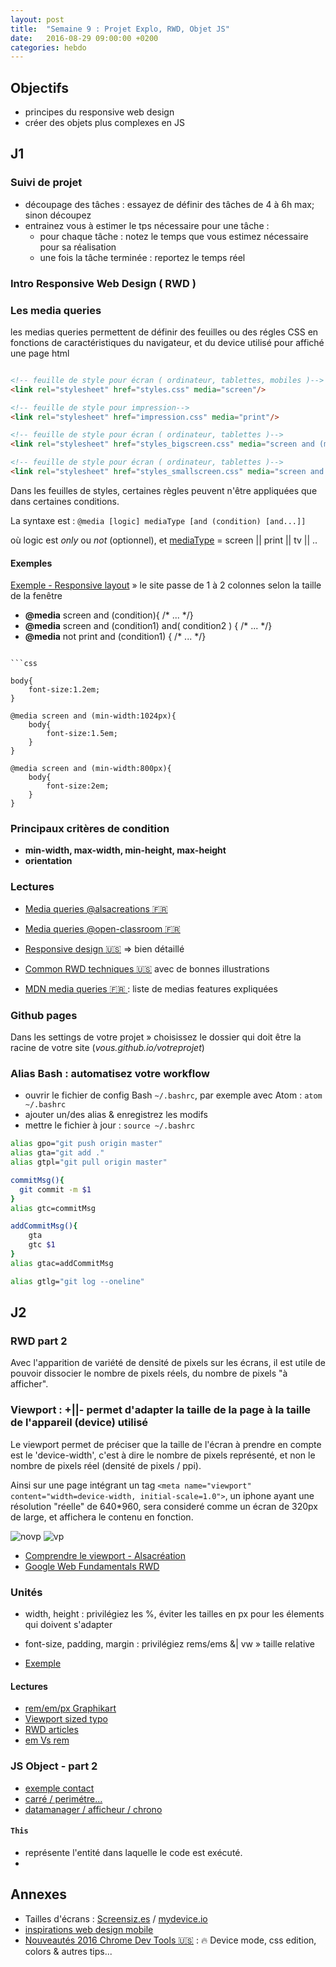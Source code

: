 ```yaml
---
layout: post
title:  "Semaine 9 : Projet Explo, RWD, Objet JS"
date:   2016-08-29 09:00:00 +0200
categories: hebdo
---
```


## Objectifs

- principes du responsive web design
- créer des objets plus complexes en JS

## J1

### Suivi de projet

- découpage des tâches : essayez de définir des tâches de 4 à 6h max; sinon découpez
- entrainez vous à estimer le tps nécessaire pour une tâche : 
  - pour chaque tâche : notez le temps que vous estimez nécessaire pour sa réalisation
  - une fois la tâche terminée : reportez le temps réel

### Intro Responsive Web Design ( RWD )

### Les media queries

les medias queries permettent de définir des feuilles ou des régles CSS en fonctions de caractéristiques du navigateur, et du device
utilisé pour affiché une page html

```html

<!-- feuille de style pour écran ( ordinateur, tablettes, mobiles )-->
<link rel="stylesheet" href="styles.css" media="screen"/>

<!-- feuille de style pour impression-->
<link rel="stylesheet" href="impression.css" media="print"/>

<!-- feuille de style pour écran ( ordinateur, tablettes )-->
<link rel="stylesheet" href="styles_bigscreen.css" media="screen and (min-width:800px)"/>

<!-- feuille de style pour écran ( ordinateur, tablettes )-->
<link rel="stylesheet" href="styles_smallscreen.css" media="screen and (max-width:800px)"/>

```

Dans les feuilles de styles, certaines règles peuvent n'être appliquées que dans certaines conditions.

La syntaxe est : `@media [logic] mediaType [and (condition) [and...]]`

où logic est *only* ou *not* (optionnel), et [mediaType](https://developer.mozilla.org/fr/docs/Web/CSS/Media_queries) = screen || print || tv || ..

#### Exemples

[Exemple - Responsive layout](http://jsbin.com/fawiko/1/edit?html,output) » le site passe de 1 à 2 colonnes selon la taille de la fenêtre

- **@media** screen and (condition){ /* ... */}
- **@media** screen and (condition1) and( condition2 ) { /* ... */}
- **@media** not print and (condition1) { /* ... */}
```

```css

body{
	font-size:1.2em;
}

@media screen and (min-width:1024px){
	body{
		font-size:1.5em;
	}
}

@media screen and (min-width:800px){
	body{
		font-size:2em;
	}
}

```

### Principaux critères de condition

- **min-width, max-width, min-height, max-height**
- **orientation**

### Lectures 

- [Media queries @alsacreations :fr:](http://www.alsacreations.com/article/lire/930-css3-media-queries.html)

- [Media queries @open-classroom :fr:](https://openclassrooms.com/courses/apprenez-a-creer-votre-site-web-avec-html5-et-css3/mise-en-page-adaptative-avec-les-media-queries)

- [Responsive design :us:](http://learn.shayhowe.com/advanced-html-css/responsive-web-design/) => bien détaillé

- [Common RWD techniques :us:](http://www.sitepoint.com/common-techniques-in-responsive-web-design/) avec de bonnes illustrations

- [MDN media queries :fr: ](https://developer.mozilla.org/fr/docs/Web/CSS/Media_queries) : liste de medias features expliquées

### Github pages

Dans les settings de votre projet » choisissez le dossier qui doit être la racine de votre site (*vous.github.io/votreprojet*)

### Alias Bash : automatisez votre workflow

- ouvrir le fichier de config Bash `~/.bashrc`, par exemple avec Atom : `atom ~/.bashrc`
- ajouter un/des alias & enregistrez les modifs
- mettre le fichier à jour : `source ~/.bashrc`

```bash
alias gpo="git push origin master"
alias gta="git add ."
alias gtpl="git pull origin master"

commitMsg(){
  git commit -m $1
}
alias gtc=commitMsg

addCommitMsg(){
    gta
    gtc $1
}
alias gtac=addCommitMsg

alias gtlg="git log --oneline"
````

## J2

### RWD part 2

Avec l'apparition de variété de densité de pixels sur les écrans, il est utile de pouvoir dissocier le nombre de pixels réels, du nombre de pixels "à afficher".

### Viewport : +||- permet d'adapter la taille de la page à la taille de l'appareil (device) utilisé 
Le viewport permet de préciser que la taille de l'écran à prendre en compte est le 'device-width', c'est à dire le nombre de pixels représenté, et non le nombre de pixels réel (densité de pixels / ppi).

Ainsi sur une page intégrant un tag `<meta name="viewport" content="width=device-width, initial-scale=1.0">`, 
un iphone ayant une résolution "réelle" de 640*960, sera consideré comme un écran de 320px de large, et affichera le contenu en fonction.
 
![novp](https://developers.google.com/web/fundamentals/design-and-ui/responsive/fundamentals/imgs/no-vp.png)
![vp](https://developers.google.com/web/fundamentals/design-and-ui/responsive/fundamentals/imgs/vp.png)

- [Comprendre le viewport - Alsacréation](http://www.alsacreations.com/article/lire/1490-comprendre-le-viewport-dans-le-web-mobile.html)
- [Google Web Fundamentals RWD ](https://developers.google.com/web/fundamentals/design-and-ui/responsive/fundamentals/?hl=fr)

### Unités

- width, height : privilégiez les %, éviter les tailles en px pour les élements qui doivent s'adapter

- font-size, padding, margin : privilégiez rems/ems &| vw » taille relative

- [Exemple](http://jsbin.com/fegopom/edit?html,output)

#### Lectures 

- [rem/em/px Graphikart](https://www.grafikart.fr/tutoriels/html-css/font-size-rem-em-px-477)
- [Viewport sized typo](https://css-tricks.com/viewport-sized-typography/)
- [RWD articles](http://thenewcode.com/925/Web-Developer-Reading-List-Responsive-Design)
- [em Vs rem](http://webdesign.tutsplus.com/tutorials/comprehensive-guide-when-to-use-em-vs-rem--cms-23984)

### JS Object - part 2

- [exemple contact](http://jsbin.com/laduru/1/edit?js,console)
- [carré / perimétre...](http://jsbin.com/zigecad/1/edit?js,console)
- [datamanager / afficheur / chrono](http://jsbin.com/safovem/5/edit?html,js,output)  

#### `This`
 - représente l'entité dans laquelle le code est exécuté.
 - 

## Annexes

- Tailles d'écrans : [Screensiz.es](http://screensiz.es/phone) / [mydevice.io](http://mydevice.io/devices/)
- [inspirations web design mobile](http://www.webdesignertrends.com/2015/08/26-sites-applications-mobiles-inspiration/) 
- [Nouveautés 2016 Chrome Dev Tools :us:](https://www.youtube.com/watch?v=x8u0n4dT-WI) : :fire: Device mode, css edition, colors & autres tips... 